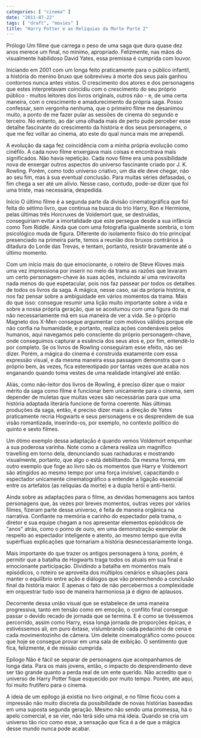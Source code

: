 ```yaml
---
categories: [ "cinema" ]
date: "2011-07-22"
tags: [ "draft", "movies" ]
title: "Harry Potter e as Relíquias da Morte Parte 2"
---
```

Prólogo
Um filme que carrega o peso de uma saga que dura quase dez anos merece
um final, no mínimo, apropriado. Felizmente, nas mãos do visualmente
habilidoso David Yates, essa premissa é cumprida com louvor.

Iniciando em 2001 com um longa feito praticamente para o público
infantil, a história do menino bruxo que sobreviveu à morte dos seus
pais ganhou contornos nunca antes vistos. O crescimento dos atores e dos
personagens que estes interpretavam coincidiu com o crescimento do seu
próprio público - muitos leitores dos livros originais, outros não -
e, de uma certa maneira, com o crescimento e amadurecimento da própria
saga. Posso confessar, sem vergonha nenhuma, que o primeiro filme me
desanimou muito, a ponto de me fazer pular as sessões de cinema do
segundo e terceiro. No entanto, ao dar uma olhada mais de perto pude
perceber esse detalhe fascinante do crescimento da história e dos seus
personagens, o que me fez voltar ao cinema, ato este do qual nunca mais
me arrependi.

A evolução da saga fez coincidência com a minha própria evolução
como cinéfilo. A cada novo filme enxergava mais coisas e encontrava
mais significados. Não havia repetição. Cada novo filme era uma
possibilidade nova de enxergar outros aspectos do universo fascinante
criado por J. K. Rowling. Porém, como todo universo criativo, um dia
ele deve chegar, não ao seu fim, mas à sua eventual conclusão. Para
muitas séries defasadas, o fim chega a ser até um alívio. Nesse caso,
contudo, pode-se dizer que foi uma triste, mas necessária, despedida.

Início
O último filme é a segunda parte da divisão cinematográfica que
foi feita do sétimo livro, que continua na busca do trio Harry,
Ron e Hermione, pelas últimas três Horcruxes de Voldemort que,
se destruídas, conseguiriam evitar a imortalidade que este persegue
desde a sua infância como Tom Riddle. Ainda que com uma fotografia
igualmente sombria, o tom psicológico muda de figura. Diferente do
isolamento físico do trio principal presenciado na primeira parte,
temos a reunião dos bruxos contrários à ditadura do Lorde das Trevas,
e tentam, portanto, resistir bravamente até o último momento.

Com um início mais do que emocionante, o roteiro de Steve Kloves
mais uma vez impressiona por inserir no meio da trama as razões que
levaram um certo personagem-chave às suas ações, incluindo aí uma
reviravolta nada menos do que espetacular, pois nos faz passear por todos
os detalhes de todos os livros da saga. A mágica, nesse caso, sai da
própria história, e nos faz pensar sobre a ambiguidade em vários
momentos da trama. Mais do que isso: consegue resumir uma lição
muito importante sobre a vida e sobre a nossa própria geração,
que se acostumou com uma figura do mal não necessariamente má em
sua maneira de ver a vida. Se o próprio Magneto dos X-Men consegue
argumentar com motivos válidos porque ele não confia na humanidade,
e portanto, realiza ações condenáveis pelos humanos, aqui navegamos
pelo consciente do próprio personagem-chave, onde conseguimos capturar
a essência dos seus atos e, por fim, entendê-lo por completo. Se os
livros de Rowling conseguiram esse efeito, não sei dizer. Porém, a
mágica do cinema é construída exatamente com essa expressão visual,
e da mesma maneira essa passagem demonstra que o próprio bem, às vezes,
fica estereotipado por tantas vezes que acaba nos enganando quando toma
vestes de uma realidade intangível até então.

Aliás, como não-leitor dos livros de Rowling, é preciso dizer que
o maior mérito da saga como filme é funcionar bem unicamente para o
cinema, sem depender de muletas que muitas vezes são necessárias para
que uma história adaptada literária funcione de forma coerente. Nas
últimas produções da saga, então, é preciso dizer mais: a direção
de Yates praticamente recria Hogwarts e seus personagens e os desprendem
de sua visão romantizada, inserindo-os, por exemplo, no contexto
político do quinto e sexto filmes.

Um ótimo exemplo dessa adaptação é quando vemos Voldemort empunhar a
sua poderosa varinha. Note como a câmera realiza um magnífico travelling
em torno dela, denunciando suas rachaduras e mostrando visualmente,
portanto, que algo o está debilitando. Da mesma forma, em outro exemplo
que foge ao livro são os momentos que Harry e Voldemort são atingidos
ao mesmo tempo por uma força invisível, capacitando o espectador
unicamente cinematográfico a entender a ligação essencial entre os
artefatos (as relíquias da morte) e a dupla herói e anti-herói.

Ainda sobre as adaptações para o filme, as devidas homenagens aos tantos
personagens que, às vezes por breves momentos, outras vezes por vários
filmes, fizeram parte desse universo, é feita de maneira orgânica na
narrativa. Confiante na memória e carinho do espectador pela trama,
o diretor e sua equipe chegam a nos apresentar elementos episódicos de
"anos" atrás, como o pomo de ouro, em uma demonstração exemplar de
respeito ao espectador inteligente e atento, ao mesmo tempo que evita
supérfluas explicações que tornariam a história desnecessariamente
longa.

Mais importante do que trazer os antigos personagens à tona, porém,
é permitir que a batalha de Hogwarts traga todos os atuais em sua
final e emocionante participação. Dividindo a batalha em momentos
mais episódicos, o roteiro se aproveita dos múltiplos cenários
e situações para manter o equilíbrio entre ação e diálogos que
vão preenchendo a conclusão final da história maior. E apenas o fato
de não percebermos a complexidade em orquestrar tudo isso de maneira
harmoniosa já é digno de aplausos.

Decorrente dessa união visual que se estabelece de uma maneira
progressiva, tanto em tensão como em emoção, o conflito final consegue
passar o devido recado de jornada que se termina. E é como se tivéssemos
percorrido, assim como Harry, essa longa jornada de proporções épicas,
e estivéssemos ali, em puro êxtase, vislumbrando cada pedacinho de cena
e cada movimentozinho de câmera. Um deleite cinematográfico como poucos
que hoje se consegue provar em uma sala de exibição. O sentimento que
fica, felizmente, é de missão cumprida.

Epílogo
Não é fácil se separar de personagens que acompanhamos de longa
data. Para os mais jovens, então, o impacto do desprendimento deve
ser tão grande quanto a perda real de um ente querido. Não acredito
que o universo de Harry Potter fique esquecido por muito tempo. Porém,
até aqui, foi muito frutífero para o cinema.

A ideia de um epílogo já existia no livro original, e no filme ficou
com a impressão não muito discreta da possibilidade de novas histórias
baseadas em uma suposta segunda geração. Mesmo não sendo uma promessa,
há o apelo comercial, e se vier, não terá sido uma má ideia. Quando
se cria um universo tão rico como esse, a sensação que fica é a de
que a mágica desse mundo nunca pode acabar.

